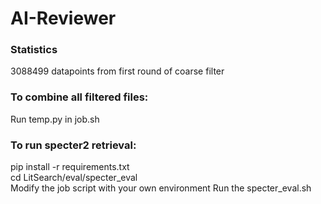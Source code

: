# AI-Reviewer

### Statistics
3088499 datapoints from first round of coarse filter

### To combine all filtered files:
Run temp.py in job.sh

### To run specter2 retrieval:

pip install -r requirements.txt  
cd LitSearch/eval/specter_eval  
Modify the job script with your own environment
Run the specter_eval.sh
